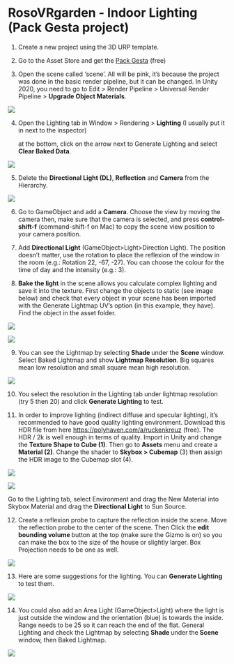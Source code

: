 # RosoVRgarden - Indoor Lighting (Pack Gesta project)

1. Create a new project using the 3D URP template.<span class="Apple-converted-space"> </span></p>

2. Go to the Asset Store and get the [Pack Gesta](https://assetstore.unity.com/packages/3d/props/furniture/pack-gesta-furniture-1-28237?aid=1011ld79j&amp;utm_campaign=unity_affiliate&amp;utm_medium=affiliate&amp;utm_source=partnerize-linkmaker">https://assetstore.unity.com/packages/3d/props/furniture/pack-gesta-furniture-1-28237?aid=1011ld79j&amp;utm_campaign=unity_affiliate&amp;utm_medium=affiliate&amp;utm_source=partnerize-linkmaker) (free)

3. Open the scene called ‘scene’. All will be pink, it’s because the project was done in the basic render pipeline, but it can be changed. In Unity 2020, you need to go to Edit &gt; Render Pipeline &gt; Universal Render Pipeline &gt; <b>Upgrade Object Materials</b>.</p>

<p align="left"><img src="images/indoor01.jpg"/></p>

4. Open the Lighting tab in Window &gt; Rendering &gt; <b>Lighting</b> (I usually put it in next to the inspector)</p>
at the bottom, click on the arrow next to Generate Lighting and select <b>Clear Baked Data</b>.</p>

<p align="left"><img src="images/indoor02.jpg"/></p>

5. Delete the <b>Directional Light (DL)</b>, <b>Reflection</b> and <b>Camera</b> from the Hierarchy.<span class="Apple-converted-space"> </span></p>

<p align="left"><img src="images/indoor03.jpg"/></p>

6. Go to GameObject and add a <b>Camera</b>. Choose the view by moving the camera then, make sure that the camera is selected, and press <b>control-shift-f</b> (command-shift-f on Mac) to copy the scene view position to your camera position.</p>

7. Add <b>Directional Light</b> (GameObject&gt;Light&gt;Direction Light). The position doesn’t matter, use the rotation to place the reflexion of the window in the room (e.g.: Rotation 22, -67, -27). You can choose the colour for the time of day and the intensity (e.g.: 3).<span class="Apple-converted-space"> </span></p>

8. <b>Bake the light</b> in the scene allows you calculate complex lighting and save it into the texture. First change the objects to static (see image below) and check that every object in your scene has been imported with the Generate Lightmap UV’s option (in this example, they have). Find the object in the asset folder.

<p align="left"><img src="images/indoor04.jpg"/></p>
<p align="left"><img src="images/indoor05.jpg"/></p>


9. You can see the Lightmap by selecting <b>Shade </b>under<b> </b>the <b>Scene</b> window. Select Baked Lightmap and show <b>Lightmap Resolution</b>. Big squares mean low resolution and small square mean high resolution.

<p align="left"><img src="images/indoor05A.jpg"/></p>

10. You select the resolution in the Lighting tab under lightmap resolution (try 5 then 20) and click <b>Generate Lighting</b> to test.<span class="Apple-converted-space"> </span></p>

11. In order to improve lighting (indirect diffuse and specular lighting), it’s recommended to have good quality lighting environment. Download this HDR file from here <a href="https://polyhaven.com/a/ruckenkreuz"><span class="s2">https://polyhaven.com/a/ruckenkreuz</span></a> (free). The HDR / 2k is well enough in terms of quality. Import in Unity and change the <b>Texture Shape to Cube (1)</b>. Then go to <b>Assets</b> menu and create a <b>Material (2)</b>. Change the shader to <b>Skybox &gt; Cubemap</b> (3) then assign the HDR image to the Cubemap slot (4).

<p align="left"><img src="images/indoor05B.jpg"/></p>
<p align="left"><img src="images/indoor05C.jpg"/></p>

Go to the Lighting tab, select Environment and drag the New Material into Skybox Material and drag the <b>Directional Light</b> to Sun Source.

12. Create a reflexion probe to capture the reflection inside the scene. Move the reflection probe to the center of the scene. Then Click the <b>edit bounding volume </b>button at the top (make sure the Gizmo is on) so you can make the box to the size of the house or slightly larger. Box Projection needs to be one as well.

<p align="left"><img src="images/indoor06.jpg"/></p>

13. Here are some suggestions for the lighting. You can <b>Generate Lighting</b> to test them.

<p align="left"><img src="images/indoor07.jpg"/></p>

14. You could also add an Area Light (GameObject&gt;Light) where the light is just outside the window and the orientation (blue) is towards the inside. Range needs to be 25 so it can reach the end of the flat. General Lighting and check the Lightmap by selecting <b>Shade </b>under<b> </b>the<b> Scene </b>window, then Baked Lightmap.

<p align="left"><img src="images/indoor08.jpg"/></p>
